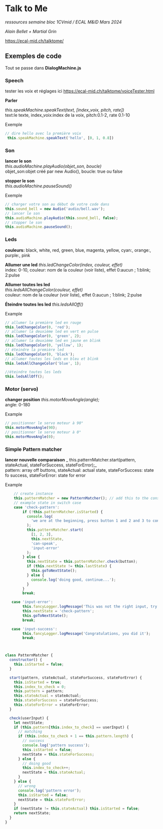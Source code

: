# Talk to Me

_ressources semaine bloc 1CVmid / ECAL M&ID Mars 2024_

_Alain Bellet + Martial Grin_

https://ecal-mid.ch/talktome/

## Exemples de code

Tout se passe dans **DialogMachine.js**

### Speech

tester les voix et réglages ici
https://ecal-mid.ch/talktome/voiceTester.html

**Parler**

_this.speakMachine.speakText(text, [index_voix, pitch, rate])_  
text:le texte, index_voix:index de la voix, pitch:0.1-2, rate 0.1-10

Exemple

```JavaScript
// dire hello avec la première voix
 this.speakMachine.speakText('hello', [0, 1, 0.8])
```

### Son

**lancer le son**  
_this.audioMachine.playAudio(objet_son, boucle)_  
objet_son:objet créé par new Audio(), boucle: true ou false

**stopper le son**  
_this.audioMachine.pauseSound()_

Exemple

```JavaScript
// charger votre son au début de votre code dans
this.sound_bell = new Audio('audio/bell.wav');
// lancer le son
this.audioMachine.playAudio(this.sound_bell, false);
// stopper le son
this.audioMachine.pauseSound();
```

### Leds

**couleurs:** black, white, red, green, blue, magenta, yellow, cyan:, orange:, purple:, pink

**Allumer une led**
_this.ledChangeColor(index, couleur, effet)_  
index: 0-10, couleur: nom de la couleur (voir liste), effet 0:aucun ; 1:blink; 2:pulse

**Allumer toutes les led**  
_this.ledsAllChangeColor(couleur, effet)_  
couleur: nom de la couleur (voir liste), effet 0:aucun ; 1:blink; 2:pulse

**Éteindre toutes les led**
_this.ledsAllOff()_

Example

```JavaScript
// allumer la première led en rouge
this.ledChangeColor(0, 'red');
// allumer la deuxième led en vert en pulse
this.ledChangeColor(0, 'green', 2);
// allumer la deuxième led en jaune en blink
this.ledChangeColor(0, 'yellow', 1);
// éteindre la première led
this.ledChangeColor(0, 'black');
// allumer toutes les leds en bleu et blink
this.ledsAllChangeColor('blue', 1);

//éteindre toutes les leds
this.ledsAllOff();
```

### Motor (servo)

**changer position**
_this.motorMoveAngle(angle);_  
angle: 0-180

Example

```JavaScript
// positionner le servo moteur à 90°
this.motorMoveAngle(90);
// positionner le servo moteur à 0°
this.motorMoveAngle(0);
```

### Simple Pattern matcher 

**lancer nouvelle comparaison**
_ this.patternMatcher.start(pattern, stateActual, stateForSuccess, stateForError);_  
pattern: array off buttons, stateActual: actual state, stateForSuccess: state fo success, stateForError: state for error

Example

```JavaScript
    // create instance
    this.patternMatcher = new PatternMatcher(); // add this to the constructor of the class DialogMachine
    // example state in switch case
    case 'check-pattern':
        if (!this.patternMatcher.isStarted) {
          console.log(
            'we are at the beginning, press button 1 and 2 and 3 to continue'
          );
          this.patternMatcher.start(
            [1, 2, 3],
            this.nextState,
            'can-speak',
            'input-error'
          );
        } else {
          this.nextState = this.patternMatcher.check(button);
          if (this.nextState != this.lastState) {
            this.goToNextState();
          } else {
            console.log('doing good, continue...');
          }
        }
        break;

   case 'input-error':
        this.fancyLogger.logMessage('This was not the right input, try again!');
        this.nextState = 'check-pattern';
        this.goToNextState();
        break;

   case 'input-success':
        this.fancyLogger.logMessage('Congratulations, you did it');
        break;



class PatternMatcher {
  constructor() {
    this.isStarted = false;
  }

  start(pattern, stateActual, stateForSuccess, stateForError) {
    this.isStarted = true;
    this.index_to_check = 0;
    this.pattern = pattern;
    this.stateActual = stateActual;
    this.stateForSuccess = stateForSuccess;
    this.stateForError = stateForError;
  }

  check(userInput) {
    let nextState;
    if (this.pattern[this.index_to_check] == userInput) {
      // matching
      if (this.index_to_check + 1 == this.pattern.length) {
        // success
        console.log('pattern success');
        this.isStarted = false;
        nextState = this.stateForSuccess;
      } else {
        // doing good
        this.index_to_check++;
        nextState = this.stateActual;
      }
    } else {
      // wrong
      console.log('pattern error');
      this.isStarted = false;
      nextState = this.stateForError;
    }
    if (nextState != this.stateActual) this.isStarted = false;
    return nextState;
  }
}
```
